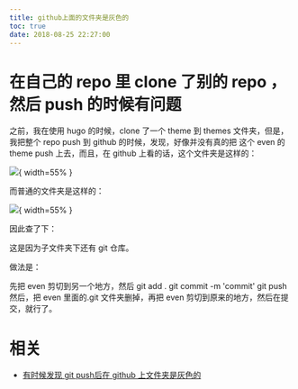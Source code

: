 ```yaml
---
title: github上面的文件夹是灰色的
toc: true
date: 2018-08-25 22:27:00
---
```


# 在自己的 repo 里 clone 了别的 repo ，然后 push 的时候有问题

之前，我在使用 hugo 的时候，clone 了一个 theme 到 themes 文件夹，但是，我把整个 repo push 到 github 的时候，发现，好像并没有真的把 这个 even 的 theme push 上去，而且，在 github 上看的话，这个文件夹是这样的：

![](http://images.iterate.site/blog/image/180825/fcF8J3JJlC.png?imageslim){ width=55% }

而普通的文件夹是这样的：

![](http://images.iterate.site/blog/image/180825/98kDhfAIlB.png?imageslim){ width=55% }

因此查了下：

这是因为子文件夹下还有 git 仓库。

做法是：

先把 even 剪切到另一个地方，然后 git add . git commit -m 'commit' git push 然后，把 even 里面的.git 文件夹删掉，再把 even 剪切到原来的地方，然后在提交，就行了。


# 相关

- [有时候发现 git push后在 github 上文件夹是灰色的](https://blog.csdn.net/github_37360787/article/details/54619552)
